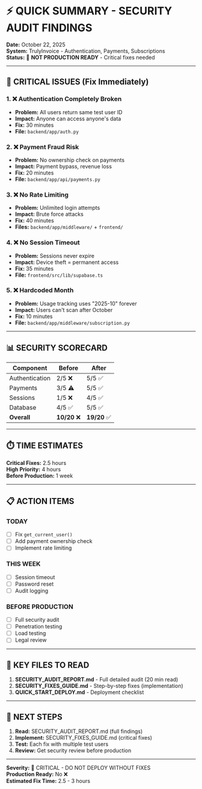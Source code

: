 # ⚡ QUICK SUMMARY - SECURITY AUDIT FINDINGS

**Date:** October 22, 2025  
**System:** TrulyInvoice - Authentication, Payments, Subscriptions  
**Status:** 🔴 **NOT PRODUCTION READY** - Critical fixes needed

---

## 🚨 CRITICAL ISSUES (Fix Immediately)

### 1. ❌ Authentication Completely Broken
- **Problem:** All users return same test user ID
- **Impact:** Anyone can access anyone's data
- **Fix:** 30 minutes
- **File:** `backend/app/auth.py`

### 2. ❌ Payment Fraud Risk
- **Problem:** No ownership check on payments
- **Impact:** Payment bypass, revenue loss
- **Fix:** 20 minutes
- **File:** `backend/app/api/payments.py`

### 3. ❌ No Rate Limiting
- **Problem:** Unlimited login attempts
- **Impact:** Brute force attacks
- **Fix:** 40 minutes
- **Files:** `backend/app/middleware/` + `frontend/`

### 4. ❌ No Session Timeout
- **Problem:** Sessions never expire
- **Impact:** Device theft = permanent access
- **Fix:** 35 minutes
- **File:** `frontend/src/lib/supabase.ts`

### 5. ❌ Hardcoded Month
- **Problem:** Usage tracking uses "2025-10" forever
- **Impact:** Users can't scan after October
- **Fix:** 10 minutes
- **File:** `backend/app/middleware/subscription.py`

---

## 📊 SECURITY SCORECARD

| Component | Before | After |
|-----------|--------|-------|
| Authentication | 2/5 ❌ | 5/5 ✅ |
| Payments | 3/5 ⚠️ | 5/5 ✅ |
| Sessions | 1/5 ❌ | 4/5 ✅ |
| Database | 4/5 ✅ | 5/5 ✅ |
| **Overall** | **10/20** ❌ | **19/20** ✅ |

---

## ⏱️ TIME ESTIMATES

**Critical Fixes:** 2.5 hours  
**High Priority:** 4 hours  
**Before Production:** 1 week

---

## 📋 ACTION ITEMS

### TODAY
- [ ] Fix `get_current_user()` 
- [ ] Add payment ownership check
- [ ] Implement rate limiting

### THIS WEEK
- [ ] Session timeout
- [ ] Password reset
- [ ] Audit logging

### BEFORE PRODUCTION
- [ ] Full security audit
- [ ] Penetration testing
- [ ] Load testing
- [ ] Legal review

---

## 📁 KEY FILES TO READ

1. **SECURITY_AUDIT_REPORT.md** - Full detailed audit (20 min read)
2. **SECURITY_FIXES_GUIDE.md** - Step-by-step fixes (implementation)
3. **QUICK_START_DEPLOY.md** - Deployment checklist

---

## 🎯 NEXT STEPS

1. **Read:** SECURITY_AUDIT_REPORT.md (full findings)
2. **Implement:** SECURITY_FIXES_GUIDE.md (critical fixes)
3. **Test:** Each fix with multiple test users
4. **Review:** Get security review before production

---

**Severity:** 🔴 CRITICAL - DO NOT DEPLOY WITHOUT FIXES  
**Production Ready:** No ❌  
**Estimated Fix Time:** 2.5 - 3 hours

